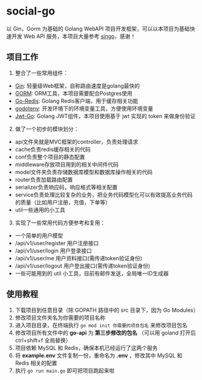 # social-go

以 Gin，Gorm 为基础的 Golang WebAPI 项目开发框架，可以以本项目为基础快速开发 Web API 服务，本项目大量参考 [singo](https://github.com/Gourouting/singo)，感谢！

## 项目工作

1. 整合了一些常用组件：

- [Gin](https://github.com/gin-gonic/gin): 轻量级Web框架，自称路由速度是golang最快的
- [GORM](http://gorm.io/docs/index.html): ORM工具，本项目需要配合Postgres使用
- [Go-Redis](https://github.com/go-redis/redis): Golang Redis客户端，用于缓存相关功能
- [godotenv](https://github.com/joho/godotenv): 开发环境下的环境变量工具，方便使用环境变量
- [Jwt-Go](https://github.com/dgrijalva/jwt-go): Golang JWT组件，本项目使用基于 jwt 实现的 token 来做身份验证

2. 做了一个初步的模块划分：

- api文件夹就是MVC框架的controller，负责处理请求
- cache负责redis缓存相关的代码
- conf负责整个项目的静态配置
- middleware存放项目用到的相关中间件代码
- model文件夹负责存储数据库模型和数据库操作相关的代码
- router负责加载路由配置
- serializer负责响应码，响应格式等相关配置
- service负责处理比较复杂的业务，把业务代码模型化可以有效提高业务代码的质量（比如用户注册，充值，下单等）
- util一些通用的小工具

3. 实现了一些常用代码方便参考和复用：

- 一个简单的用户模型
- /api/v1/user/register 用户注册接口
- /api/v1/user/login 用户登录接口
- /api/v1/user/me 用户资料接口(需传递token验证身份)
- /api/v1/user/logout 用户登出接口(需传递token验证身份)
- 一些可能用到的 util 小工具，目前有邮件发送，全局唯一ID生成器


## 使用教程

1. 下载项目到任意目录（除 GOPATH 路径中的 src 目录下，因为 Go Modules）
2. 修改项目文件夹名为你需要的项目名称
3. 进入项目目录，在终端执行 `go mod init 你需要的项目包名` 来修改项目包名
4. 修改项目所有文件中的 **go-api** 为 **第三步修改的包名** （可以用 goland 打开后 ctrl+shift+f 全局替换）
5. 项目依赖 MySQL 和 Redis，确保本机已经运行了这两个服务
6. 将 **example.env** 文件复制一份，重命名为 **.env** ，修改其中 MySQL 和 Redis 相关的配置
7. 执行 `go run main.go` 即可把项目跑起来啦
